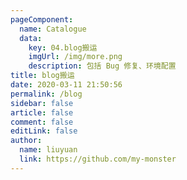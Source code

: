 ```yaml
---
pageComponent:
  name: Catalogue
  data:
    key: 04.blog搬运
    imgUrl: /img/more.png
    description: 包括 Bug 修复、环境配置
title: blog搬运
date: 2020-03-11 21:50:56
permalink: /blog
sidebar: false
article: false
comment: false
editLink: false
author:
  name: liuyuan
  link: https://github.com/my-monster
---
```

